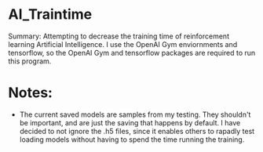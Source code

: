 # AI_Traintime
Summary: Attempting to decrease the training time of reinforcement learning Artificial Intelligence. I use the OpenAI Gym enviornments and tensorflow, so the OpenAI Gym and tensorflow packages are required to run this program.

# Notes:
 - The current saved models are samples from my testing. They shouldn't be important, and are just the saving that happens by default. I have decided to not ignore the .h5 files, since it enables others to rapadly test loading models without having to spend the time running the training.

